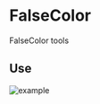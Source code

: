 # FalseColor
FalseColor tools

Use
--------

![example](https://github.com/matt77hias/Clipping/blob/master/res/Bunny.jpg)
